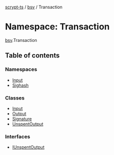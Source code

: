 [scrypt-ts](../README.md) / [bsv](bsv.md) / Transaction

# Namespace: Transaction

[bsv](bsv.md).Transaction

## Table of contents

### Namespaces

- [Input](bsv.Transaction.Input.md)
- [Sighash](bsv.Transaction.Sighash.md)

### Classes

- [Input](../classes/bsv.Transaction.Input-1.md)
- [Output](../classes/bsv.Transaction.Output.md)
- [Signature](../classes/bsv.Transaction.Signature.md)
- [UnspentOutput](../classes/bsv.Transaction.UnspentOutput.md)

### Interfaces

- [IUnspentOutput](../interfaces/bsv.Transaction.IUnspentOutput.md)
